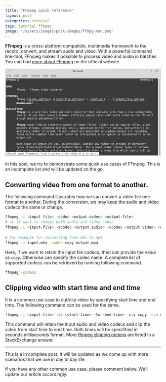```yaml
---
title: "FFmpeg quick reference"
layout: post
categories: tutorial
tags: tutorial ffmpeg
image: "/assets/images/post-images/ffmpg-man.png"
---
```



**FFmpeg** is a cross-platform compatible, multimedia framework to the record, convert, and stream audio and video. With a powerful command line-tool, FFmpeg makes it possible to process video and audio in batches. You can find [more about FFmpeg](https://www.ffmpeg.org/about.html) on the official website.

![FFmpeg preview in Linux Mint](/assets/images/post-images/ffmpg-man.png)

In this post, we try to demonstrate some quick use cases of FFmpeg. This is an incomplete list and will be updated on the go.

## Converting video from one format to another.
The following command illustrates how we can convert a video file one format to another. During the conversion, we may keep the audio and video codecs the same or change.
```sh
ffmpeg -i <input file> -codec <output-codec> <output-file>
# or if want to change both audio and video codec
ffmpeg -i <input-file> -acodec <output audio> -vcodec <output video> <output-file>

# for example for converting from mkv to mp4
ffmpeg -i input.mkv -codec copy output.mp4
```

Here, if we want to retain the input file codecs, then can provide the value as `copy`. Otherwise can specify the codec name. A complete list of supported codecs can be retrieved by running following command.
```sh
ffmpeg -codecs
```

## Clipping video with start time and end time
It is a common use case to cut/clip video by specifying start time and end time. The following command can be used for the same.
```sh
ffmpeg -i <input-file> -ss <start-time> -to <end-time> -c:v copy -c:a copy <output-file>
```
This command will retain the input audio and video codecs and clip the video from start time to end time. Both times will be specifified in seconds.milliseconds format. More [ffmpeg clipping options](https://superuser.com/questions/138331/using-ffmpeg-to-cut-up-video) are listed in a StackExchange answer.

---
This is a in complete post. It will be updated as we come up with more scenarios that we use in day to day life. 

If you have any other common use case, please comment below. We'll update our aritcle accordingly.